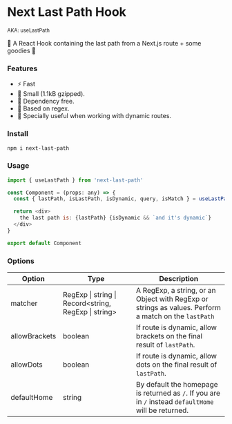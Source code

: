 # Next Last Path Hook 

<sub>AKA: useLastPath</sub> 

🥉 A React Hook containing the last path from a Next.js route + some goodies 🎁

### Features

- ⚡️ Fast
- 🧩 Small (1.1kB gzipped).
- 🥶 Dependency free.
- 🧪 Based on regex. 
- 🧨 Specially useful when working with dynamic routes.

### Install

```bash
npm i next-last-path
```

### Usage

```js
import { useLastPath } from 'next-last-path'

const Component = (props: any) => {
  const { lastPath, isLastPath, isDynamic, query, isMatch } = useLastPath()

  return <div>
    the last path is: {lastPath} {isDynamic && `and it's dynamic`}
  </div>
}

export default Component
```

### Options

| Option        | Type                                                 | Description                                                                                           |
|---------------|------------------------------------------------------|-------------------------------------------------------------------------------------------------------|
| matcher       | RegExp \| string \| Record<string, RegExp \| string> | A RegExp, a string, or an Object with RegExp or strings as values. Perform a match on the `lastPath`  |
| allowBrackets | boolean                                              | If route is dynamic, allow brackets on the final result of `lastPath`.                                |
| allowDots     | boolean                                              | If route is dynamic, allow dots on the final result of `lastPath`.                                    |
| defaultHome   | string                                               | By default the homepage is returned as `/`. If you are in `/` instead `defaultHome` will be returned. |
